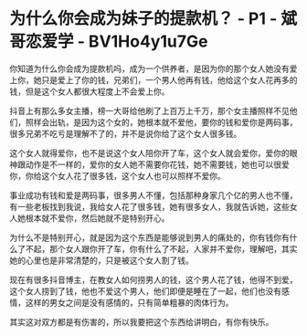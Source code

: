# 为什么你会成为妹子的提款机？ - P1 - 斌哥恋爱学 - BV1Ho4y1u7Ge

你知道为什么你会成为提款机吗，成为一个供养者，是因为你的那个女人她没有爱上你，她只是爱上了你的钱，兄弟们，一个男人他再有钱，他给这个女人花再多的钱，但是这个女人都很大程度上不会爱上你。

抖音上有那么多女主播，榜一大哥给他刷了上百万上千万，那个女主播照样不见他们，照样会出轨，是因为这个女的，她根本就不爱他，要你的钱和爱你是两码事，很多兄弟不吃亏是理解不了的，并不是说你给了这个女人很多钱。

这个女人就得爱你，也不是说这个女人陪你开了车，这个女人就会爱你，爱你的眼神跟动作是不一样的，爱你的女人她不需要你花钱，她不需要钱，她也可以很爱你，你给这个女人花了很多钱，这个女人也可以照样不爱你。

事业成功有钱和爱是两码事，很多男人不懂，包括那种身家几个亿的男人也不懂，有一些老板找到我说，我给女人花了很多钱，她有很多女人，我就告诉她，这些女人她根本就不爱你，然后她就不是特别开心。

为什么不是特别开心，就是因为这个东西是能够说到男人的痛处的，你有钱你有什么了不起，那个女人跟你开了车，你有什么了不起，人家并不爱你，理解吧，其实她的心里也是非常清楚的，只是被这个女人割了钱。

现在有很多抖音博主，在教女人如何捞男人的钱，这个男人花了钱，他得不到爱，这个女人捞到了钱，他也不爱这个男人，他们即便是睡在了一起，他们也没有感情，这样的男女之间是没有感情的，只有简单粗暴的肉体行为。

其实这对双方都是有伤害的，所以我要把这个东西给讲明白，有你有快乐。